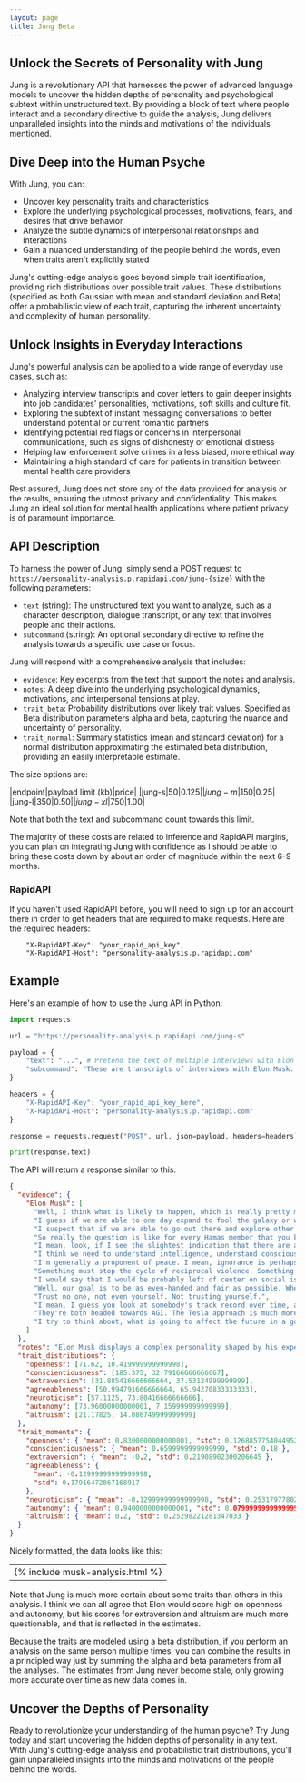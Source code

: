 ```yaml
---
layout: page
title: Jung Beta
---
```


## Unlock the Secrets of Personality with Jung

Jung is a revolutionary API that harnesses the power of advanced language models to uncover the hidden depths of personality and psychological subtext within unstructured text. By providing a block of text where people interact and a secondary directive to guide the analysis, Jung delivers unparalleled insights into the minds and motivations of the individuals mentioned.

## Dive Deep into the Human Psyche

With Jung, you can:

- Uncover key personality traits and characteristics
- Explore the underlying psychological processes, motivations, fears, and desires that drive behavior
- Analyze the subtle dynamics of interpersonal relationships and interactions
- Gain a nuanced understanding of the people behind the words, even when traits aren't explicitly stated

Jung's cutting-edge analysis goes beyond simple trait identification, providing rich distributions over possible trait values. These distributions (specified as both Gaussian with mean and standard deviation and Beta) offer a probabilistic view of each trait, capturing the inherent uncertainty and complexity of human personality.

## Unlock Insights in Everyday Interactions

Jung's powerful analysis can be applied to a wide range of everyday use cases, such as:

- Analyzing interview transcripts and cover letters to gain deeper insights into job candidates' personalities, motivations, soft skills and culture fit.
- Exploring the subtext of instant messaging conversations to better understand potential or current romantic partners
- Identifying potential red flags or concerns in interpersonal communications, such as signs of dishonesty or emotional distress
- Helping law enforcement solve crimes in a less biased, more ethical way
- Maintaining a high standard of care for patients in transition between mental health care providers

Rest assured, Jung does not store any of the data provided for analysis or the results, ensuring the utmost privacy and confidentiality. This makes Jung an ideal solution for mental health applications where patient privacy is of paramount importance.

## API Description

To harness the power of Jung, simply send a POST request to `https://personality-analysis.p.rapidapi.com/jung-{size}` with the following parameters:

- `text` (string): The unstructured text you want to analyze, such as a character description, dialogue transcript, or any text that involves people and their actions.
- `subcommand` (string): An optional secondary directive to refine the analysis towards a specific use case or focus.

Jung will respond with a comprehensive analysis that includes:

- `evidence`: Key excerpts from the text that support the notes and analysis.
- `notes`: A deep dive into the underlying psychological dynamics, motivations, and interpersonal tensions at play.
- `trait_beta`: Probability distributions over likely trait values. Specified as Beta distribution parameters alpha and beta, capturing the nuance and uncertainty of personality.
- `trait_normal`: Summary statistics (mean and standard deviation) for a normal distribution approximating the estimated beta distribution, providing an easily interpretable estimate.

The size options are:

|endpoint|payload limit (kb)|price|
|jung-s|50|$0.125|
|jung-m|150|$0.25|
|jung-l|350|$0.50|
|jung-xl|750|$1.00|

Note that both the text and subcommand count towards this limit.

The majority of these costs are related to inference and RapidAPI margins, you can plan on integrating Jung with confidence as I should be able to bring these costs down by about an order of magnitude within the next 6-9 months.

### RapidAPI

If you haven't used RapidAPI before, you will need to sign up for an account there in order to get headers that are required to make requests.  Here are the required headers:

```text
    "X-RapidAPI-Key": "your_rapid_api_key",
    "X-RapidAPI-Host": "personality-analysis.p.rapidapi.com"
```

## Example

Here's an example of how to use the Jung API in Python:

```python
import requests

url = "https://personality-analysis.p.rapidapi.com/jung-s"

payload = {
    "text": "...", # Pretend the text of multiple interviews with Elon Musk is here for brevity.
    "subcommand": "These are transcripts of interviews with Elon Musk.  Your subcommand is to contain your analysis to the person being intervied and focus your analysis on being maximally informative to someone who might consider working for or having business dealings with him."
}

headers = {
    "X-RapidAPI-Key": "your_rapid_api_key_here",
    "X-RapidAPI-Host": "personality-analysis.p.rapidapi.com"
}

response = requests.request("POST", url, json=payload, headers=headers)

print(response.text)
```

The API will return a response similar to this:

```json
{
  "evidence": {
    "Elon Musk": [
      "Well, I think what is likely to happen, which is really pretty much the way it is, is that something very close to the current lines will be how a ceasefire or truce happens. But you just have a situation right now where whoever goes on the offensive will suffer casualties at several times the rate of whoever's on the defense because you've got defense in depth, you've got minefields, trenches, anti-tank defenses.",
      "I guess if we are able to one day expand to fool the galaxy or whatever, there will be a galactic war at some point.",
      "I suspect that if we are able to go out there and explore other star systems that we\u2026 There's a good chance we find a whole bunch of long dead one planet civilizations that never made it past their home planet.",
      "So really the question is like for every Hamas member that you kill, how many did you create? And if you create more than you killed, you've not succeeded. That's the real situation there.",
      "I mean, look, if I see the slightest indication that there are aliens, I will immediately post on X platform anything I know.",
      "I think we need to understand intelligence, understand consciousness. I mean there are some fundamental questions of what is thought, what is emotion? Is it really just one atom bumping into another atom? It feels like something more than that. So I think we're probably missing some really big things.",
      "I'm generally a proponent of peace. I mean, ignorance is perhaps, in my view, the real enemy to be countered.",
      "Something must stop the cycle of reciprocal violence. Something must stop it, or it'll never stop. Just eye for an eye, tooth for a tooth, limb for a limb, life for a life forever and ever.",
      "I would say that I would be probably left of center on social issues, probably a little bit right of center on economic issues.",
      "Well, our goal is to be as even-handed and fair as possible. Whether someone is right, left, independent, whatever the case may be, that the platform is as fair and as much of a level playing field as possible.",
      "Trust no one, not even yourself. Not trusting yourself.",
      "I mean, I guess you look at somebody's track record over time, and I guess you use your neural net to assess someone.",
      "They're both headed towards AGI. The Tesla approach is much more computer efficient, it had to be. Because we were constrained on this\u2026 We only have 100 watts and [inaudible 02:06:37] computer. 144 trillion operations per second, which sounds like a lot, but is small potatoes these days.",
      "I try to think about, what is going to affect the future in a good way? And holding onto grudges does not affect the future in a good way."
    ]
  },
  "notes": "Elon Musk displays a complex personality shaped by his experiences, relationships, and the immense pressures of his highly public roles. He expresses a general desire for peace and believes ignorance, rather than other humans, is the real enemy. However, he acknowledges the seeming inevitability of conflict, even on a galactic scale if humanity expands beyond Earth.\nMusk advocates for conspicuous acts of kindness to break cycles of violence, as seen in his comments on the Israel-Palestine conflict. He believes whoever escalates will ultimately lose by creating more enemies than they destroy. \nHe is driven by intense curiosity about fundamental questions of consciousness, intelligence and the nature of the universe. There are hints of existential loneliness and a longing for signs we are not alone, as evidenced by his pledge to immediately share any evidence of alien life.\nPolitically, Musk describes himself as left-leaning on social issues and slightly right-leaning economically. He aims for X (Twitter) to be an impartial platform for free speech. However, his outspoken criticism of the \"woke mind virus\" has led to perceptions of conservative alignment.\nTrust seems to be an ongoing struggle, unsurprising given his wealth and fame. Musk half-jokingly says to \"trust no one, not even yourself.\" He relies on evaluating someone's track record over time to decide whether to trust them.\nMusk remains relentlessly optimistic about the potential of AI, seeing a path to AGI through Tesla's efficiency-focused approach born of hardware constraints. However, this optimism may at times blind him to the difficulties and cause him to over-promise on timelines.\nPhilosophically, Musk strives to focus on positively shaping the future rather than holding grudges. His love for his children allows him to see the world with fresh eyes and draws parallels between their cognitive development and the progress of AI. \nOverall, Musk emerges as a visionary futurist with a rare combination of dreamer and engineer. But he is also fallibly human, struggling with the immense social and psychological pressures of his position while doggedly pursuing his ambitious goals for humanity.\n",
  "trait_distributions": {
    "openness": [71.62, 10.419999999999998],
    "conscientiousness": [185.375, 32.79166666666667],
    "extraversion": [31.885416666666664, 37.53124999999999],
    "agreeableness": [50.994791666666664, 65.94270833333333],
    "neuroticism": [57.1125, 73.80416666666666],
    "autonomy": [73.96000000000001, 7.159999999999999],
    "altruism": [21.17825, 14.086749999999999]
  },
  "trait_moments": {
    "openness": { "mean": 0.8300000000000001, "std": 0.12688577540449522 },
    "conscientiousness": { "mean": 0.6599999999999999, "std": 0.18 },
    "extraversion": { "mean": -0.2, "std": 0.21908902300206645 },
    "agreeableness": {
      "mean": -0.12999999999999998,
      "std": 0.17916472867168917
    },
    "neuroticism": { "mean": -0.12999999999999998, "std": 0.2531797780234432 },
    "autonomy": { "mean": 0.9400000000000001, "std": 0.07999999999999999 },
    "altruism": { "mean": 0.2, "std": 0.25298221281347033 }
  }
}
```

Nicely formatted, the data looks like this:

<table><tr><td class="analysis-table">
{% include musk-analysis.html %}
</td></tr></table>

Note that Jung is much more certain about some traits than others in this analysis.  I think we can all agree that Elon would score high on openness and autonomy, but his scores for extraversion and altruism are much more questionable, and that is reflected in the estimates.

Because the traits are modeled using a beta distribution, if you perform an analysis on the same person multiple times, you can combine the results in a principled way just by summing the alpha and beta parameters from all the analyses.  The estimates from Jung never become stale, only growing more accurate over time as new data comes in.

## Uncover the Depths of Personality

Ready to revolutionize your understanding of the human psyche? Try Jung today and start uncovering the hidden depths of personality in any text. With Jung's cutting-edge analysis and probabilistic trait distributions, you'll gain unparalleled insights into the minds and motivations of the people behind the words.
